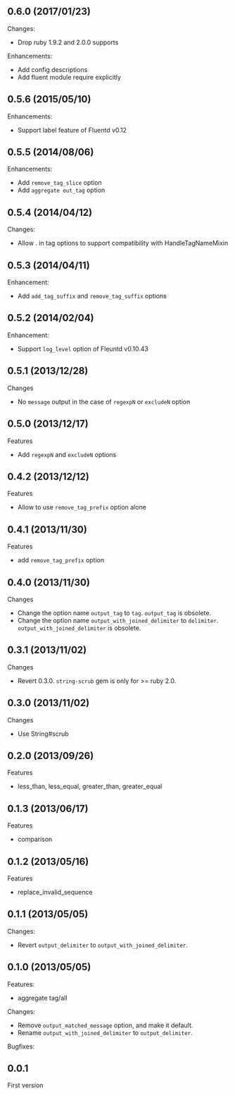 ## 0.6.0 (2017/01/23)

Changes:

* Drop ruby 1.9.2 and 2.0.0 supports

Enhancements:

* Add config descriptions
* Add fluent module require explicitly

## 0.5.6 (2015/05/10)

Enhancements:

* Support label feature of Fluentd v0.12

## 0.5.5 (2014/08/06)

Enhancements:

* Add `remove_tag_slice` option
* Add `aggregate out_tag` option

## 0.5.4 (2014/04/12)

Changes:

* Allow . in tag options to support compatibility with HandleTagNameMixin

## 0.5.3 (2014/04/11)

Enhancement:

* Add `add_tag_suffix` and `remove_tag_suffix` options

## 0.5.2 (2014/02/04)

Enhancement:

* Support `log_level` option of Fleuntd v0.10.43

## 0.5.1 (2013/12/28)

Changes

  - No `message` output in the case of `regexpN` or `excludeN` option

## 0.5.0 (2013/12/17)

Features

  - Add `regexpN` and `excludeN` options

## 0.4.2 (2013/12/12)

Features

  - Allow to use `remove_tag_prefix` option alone

## 0.4.1 (2013/11/30)

Features

  - add `remove_tag_prefix` option

## 0.4.0 (2013/11/30)

Changes

  - Change the option name `output_tag` to `tag`. `output_tag` is obsolete.
  - Change the option name `output_with_joined_delimiter` to `delimiter`. `output_with_joined_delimiter` is obsolete.

## 0.3.1 (2013/11/02)

Changes

  - Revert 0.3.0. `string-scrub` gem is only for >= ruby 2.0.

## 0.3.0 (2013/11/02)

Changes

  - Use String#scrub

## 0.2.0 (2013/09/26)

Features

  - less_than, less_equal, greater_than, greater_equal

## 0.1.3 (2013/06/17)

Features

  - comparison

## 0.1.2 (2013/05/16)

Features

  - replace_invalid_sequence

## 0.1.1 (2013/05/05)

Changes:

  - Revert `output_delimiter` to `output_with_joined_delimiter`.

## 0.1.0 (2013/05/05)

Features:

  - aggregate tag/all

Changes:

  - Remove `output_matched_message` option, and make it default. 
  - Rename `output_with_joined_delimiter` to `output_delimiter`. 

Bugfixes:

## 0.0.1

First version
